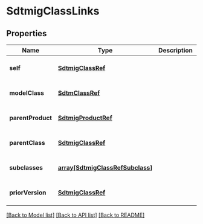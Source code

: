 # SdtmigClassLinks

## Properties
Name | Type | Description | Notes
------------ | ------------- | ------------- | -------------
**self** | [**SdtmigClassRef**](SdtmigClassRef.md) |  | [optional] [default to null]
**modelClass** | [**SdtmClassRef**](SdtmClassRef.md) |  | [optional] [default to null]
**parentProduct** | [**SdtmigProductRef**](SdtmigProductRef.md) |  | [optional] [default to null]
**parentClass** | [**SdtmigClassRef**](SdtmigClassRef.md) |  | [optional] [default to null]
**subclasses** | [**array[SdtmigClassRefSubclass]**](SdtmigClassRefSubclass.md) |  | [optional] [default to null]
**priorVersion** | [**SdtmigClassRef**](SdtmigClassRef.md) |  | [optional] [default to null]

[[Back to Model list]](../README.md#documentation-for-models) [[Back to API list]](../README.md#documentation-for-api-endpoints) [[Back to README]](../README.md)


